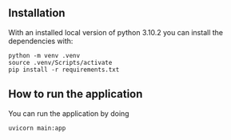 ## Installation

With an installed local version of python 3.10.2 you can install the dependencies with:
```
python -m venv .venv
source .venv/Scripts/activate
pip install -r requirements.txt
```

## How to run the application

You can run the application by doing
```
uvicorn main:app
```
